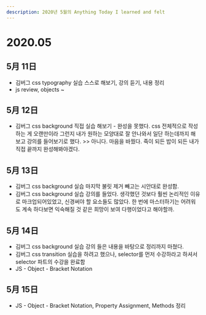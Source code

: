 ```yaml
---
description: 2020년 5월의 Anything Today I learned and felt
---
```


# 2020.05

## 5月 11日

* 김버그 css typography 실습 스스로 해보기, 강의 듣기, 내용 정리
*  js review, objects ~ 

## 5月 12日

* 김버그 css background 직접 실습 해보기 - 완성을 못했다. css 전체적으로 작성하는 게 오랜만이라 그런지 내가 원하는 모양대로 잘 안나와서 일단 하는데까지 해보고 강의를 들어보기로 했다.  &gt;&gt; 아니다. 마음을 바꿨다. 죽이 되든 밥이 되든 내가 직접 끝까지 완성해봐야겠다. 

## 5月 13日

* 김버그 css background 실습 마지막 불릿 제거 빼고는 시안대로 완성함. 
* 김버그 css background 실습 강의를 들었다. 생각했던 것보다 훨씬 논리적인 이유로 마크업되어있었고, 신경써야 할 요소들도 많았다. 한 번에 마스터하기는 어려워도 계속 하다보면 익숙해질 것 같은 희망이 보여 다행이었다고 해야할까. 

## 5月 14日

* 김버그 css background 실습 강의 들은 내용을 바탕으로 정리까지 마쳤다. 
* 김버그 css transition 실습을 하려고 했으나, selector를 먼저 수강하라고 하셔서 selector 파트의 수강을 완료함 
* JS - Object - Bracket Notation 

## 5月 15日

* JS - Object - Bracket Notation, Property Assignment, Methods 정리 



